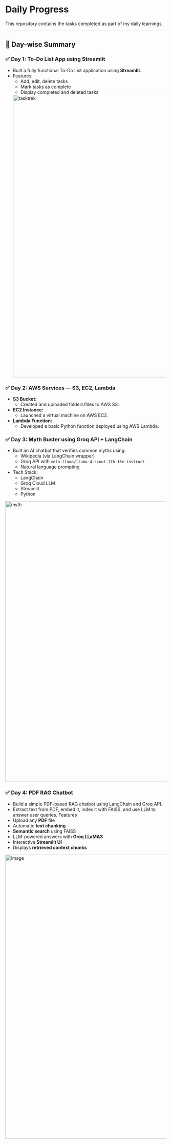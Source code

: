#  Daily Progress

This repository contains the tasks completed as part of my daily learnings.

---

## 📅 Day-wise Summary

### ✅ Day 1: To-Do List App using Streamlit

- Built a fully functional To-Do List application using **Streamlit**.
- Features:
  - Add, edit, delete tasks
  - Mark tasks as complete
  - Display completed and deleted tasks
  <img width="1912" height="882" alt="tasktrek" src="https://github.com/user-attachments/assets/e6b53fa0-9576-455a-aa06-79b964dbde30" />


### ✅ Day 2: AWS Services — S3, EC2, Lambda

- **S3 Bucket:**
  - Created and uploaded folders/files to AWS S3.
- **EC2 Instance:**
  - Launched a virtual machine on AWS EC2.
- **Lambda Function:**
  - Developed a basic Python function deployed using AWS Lambda.


### ✅ Day 3: Myth Buster using Groq API + LangChain

- Built an AI chatbot that verifies common myths using:
  - Wikipedia (via LangChain wrapper)
  - Groq API with `meta-llama/llama-4-scout-17b-16e-instruct`
  - Natural language prompting
- Tech Stack:
  - LangChain
  - Groq Cloud LLM
  - Streamlit
  - Python
<img width="1902" height="877" alt="myth" src="https://github.com/user-attachments/assets/879e3fd8-1ab3-49ec-85e5-645cb1bd7ed2" />

### ✅ Day 4: PDF RAG Chatbot

- Build a simple PDF-based RAG chatbot using LangChain and Groq API.  
- Extract text from PDF, embed it, index it with FAISS, and use LLM to answer user queries.
Features
- Upload any **PDF** file
- Automatic **text chunking**
- **Semantic search** using FAISS
- LLM-powered answers with **Groq LLaMA3**
- Interactive **Streamlit UI**
- Displays **retrieved context chunks**
<img width="1907" height="887" alt="image" src="https://github.com/user-attachments/assets/7118380a-3817-431c-a492-a4d176b922a9" />
